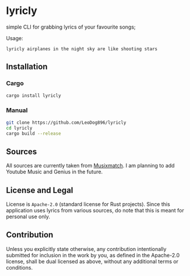 # lyricly

simple CLI for grabbing lyrics of your favourite songs;

Usage:

```
lyricly airplanes in the night sky are like shooting stars
```

## Installation

### Cargo

```sh
cargo install lyricly
```

### Manual

```sh
git clone https://github.com/LeoDog896/lyricly
cd lyricly
cargo build --release
```

## Sources

All sources are currently taken from [Musixmatch](https://musixmatch.com/). I am planning to add Youtube Music and Genius in the future.

## License and Legal

License is `Apache-2.0` (standard license for Rust projects). Since this application uses lyrics from various sources, do note that this is meant for personal use only.

## Contribution

Unless you explicitly state otherwise, any contribution intentionally submitted for inclusion in the work by you, as defined in the Apache-2.0 license, shall be dual licensed as above, without any additional terms or conditions.
